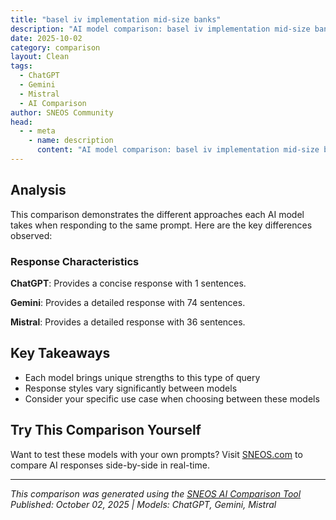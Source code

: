 ```yaml
---
title: "basel iv implementation mid-size banks"
description: "AI model comparison: basel iv implementation mid-size banks..."
date: 2025-10-02
category: comparison
layout: Clean
tags:
  - ChatGPT
  - Gemini
  - Mistral
  - AI Comparison
author: SNEOS Community
head:
  - - meta
    - name: description
      content: "AI model comparison: basel iv implementation mid-size banks..."
---
```


<ChatComparison
  title="basel iv implementation mid-size banks"
  prompt="basel iv implementation mid-size banks"
  :responses='{"ChatGPT": "Basel IV refers to the set of reforms established by the Basel Committee on Banking Supervision to improve the regulation, supervision, and risk management within the banking sector. While often considered an extension or recalibration of the earlier Basel III framework, Basel IV introduces significant changes that affect banks of all sizes, including mid-sized banks.\n\n### Key Aspects of Basel IV Impacting Mid-Size Banks:\n\n1. **Revisions to Risk-Weighted Assets (RWAs)**: Basel IV implements more stringent calculations for RWAs. Banks will need to update their methodologies for calculating credit, market, and operational risk, which could lead to increased capital requirements.\n\n2. **Output Floor**: One of the critical components of Basel IV is the introduction of an output floor that limits the amount of capital that banks can allocate with internal models. This floor is set at 72.5% of the capital requirements calculated using the standardized approach. This ensures that banks using internal models maintain adequate capital levels compared to those using standardized measures.\n\n3. **Capital Buffers**: While Basel III established capital conservation and countercyclical buffers, Basel IV continues these requirements, which may have significant implications for mid-size banks. These banks will need to ensure they maintain additional capital during economic downturns.\n\n4. **Standardized Approaches for Credit Risk**: Basel IV modifies the standardized approach for credit risk, moving towards more risk-sensitive measures. These changes may necessitate revisions in how mid-sized banks assess various credit risks and allocate capital accordingly.\n\n5. **Operational Risk Framework**: Basel IV replaces the previously existing standardized approaches with a new standardized measurement approach (SMA) for operational risk, which will affect how mid-size banks measure and manage operational risk.\n\n6. **Disclosure Requirements**: With the new regulations, there will be an increased emphasis on disclosure and transparency. Mid-size banks will need to improve their risk reporting frameworks to comply with the enhanced disclosure requirements.\n\n7. **Implementation Timeline**: The Basel IV reforms are expected to be phased in, with full compliance expected to occur over several years. However, mid-size banks need to start assessing their current capital positions and risk management practices to ensure they can meet these upcoming challenges.\n\n8. **Cost of Compliance**: The implementation of Basel IV may lead to higher compliance costs, especially for mid-size banks that may not have the same resources as larger institutions. They will need to invest in systems, processes, and training to comply with the new requirements.\n\n9. **Potential Competitive Disadvantages**: Mid-sized banks may feel competitive pressure as the cost of compliance increases. Larger banks might be better positioned to absorb these costs, potentially affecting the market dynamics.\n\n### Conclusion\n\nThe implementation of Basel IV requires mid-sized banks to reassess their capital adequacy frameworks, risk management practices, and overall operational readiness. Banks will need to invest in technology and processes to meet the new standards while also balancing their business strategies in a competitive environment. As they navigate these changes, mid-sized banks should stay informed about regulatory deadlines and continue engaging with stakeholders, including regulators, to ensure a smooth transition to the new framework.", "Gemini": "Basel IV implementation for mid-size banks is a significant undertaking that presents both challenges and opportunities. Here\u0027s a breakdown of the key considerations:\n\n**What is Basel IV? (A Brief Recap)**\n\nBasel IV isn\u0027t a new set of regulations but rather a package of revisions and refinements to the Basel III standards. It aims to address perceived inconsistencies and weaknesses in how banks calculate their risk-weighted assets (RWAs), making capital requirements more comparable across institutions. Key areas impacted include:\n\n* **Standardized Approach (SA) Revisions:** Overhaul of the standardized approaches for credit risk, operational risk, and market risk.\n* **Internal Model Use Restrictions:** Greater limitations on the use of internal models for calculating capital requirements. This includes output floors based on standardized approaches.\n* **Output Floor:** A floor on the RWAs calculated using internal models, typically set as a percentage (e.g., 72.5% under the finalized Basel IV) of the RWAs calculated using the standardized approaches. This is a significant driver of increased capital requirements for banks currently relying on internal models.\n* **Operational Risk:** A revised standardized approach replaces the more complex approaches.\n* **Credit Valuation Adjustment (CVA) Risk:** Revised framework for measuring and managing CVA risk.\n\n**Impact on Mid-Size Banks:**\n\nMid-size banks are particularly affected by Basel IV for several reasons:\n\n* **Resource Constraints:** Compared to larger institutions, they often have fewer resources (staff, technology, budget) to dedicate to implementation.\n* **Model Reliance:** Some mid-size banks have invested in internal models, and the output floor will likely increase their capital requirements significantly.\n* **Complexity:** The changes are complex and require a deep understanding of the regulations and their implications.\n* **Data Requirements:** Basel IV often requires more granular and higher-quality data for both standardized approaches and model validation.\n* **Competitive Landscape:** If their capital requirements increase disproportionately compared to larger banks, it could impact their competitiveness.\n\n**Key Implementation Challenges for Mid-Size Banks:**\n\n1. **Data Availability and Quality:**\n * **Challenge:** Gathering, cleaning, and validating the necessary data to support the standardized approaches and model calibration. Many mid-size banks struggle with data silos and legacy systems.\n * **Mitigation:**\n * Invest in data governance and data quality frameworks.\n * Prioritize data remediation efforts based on materiality to Basel IV requirements.\n * Consider using data management solutions designed for regulatory reporting.\n\n2. **Technology and Infrastructure:**\n * **Challenge:** Upgrading or replacing existing systems to accommodate the new calculations, reporting requirements, and model management processes.\n * **Mitigation:**\n * Conduct a thorough gap analysis of current technology infrastructure.\n * Consider a phased implementation approach.\n * Evaluate cloud-based solutions to reduce infrastructure costs.\n * Partner with technology vendors specializing in regulatory reporting.\n\n3. **Model Development and Validation (if applicable):**\n * **Challenge:** Adapting and validating internal models to comply with the more stringent requirements and demonstrating their robustness. Dealing with the limitations imposed by the output floor.\n * **Mitigation:**\n * Enhance model governance and documentation.\n * Conduct rigorous backtesting and stress testing.\n * Engage independent model validation experts.\n * Explore potential model recalibration to optimize RWA calculations within the regulatory constraints. Consider whether the cost of maintaining internal models outweighs the benefits under the new regime.\n\n4. **Resource Allocation and Expertise:**\n * **Challenge:** Securing the necessary expertise in risk management, regulatory reporting, data science, and technology.\n * **Mitigation:**\n * Prioritize training and development for existing staff.\n * Consider hiring consultants or interim staff with Basel IV expertise.\n * Foster collaboration between risk, finance, and IT departments.\n\n5. **Understanding and Interpreting the Regulations:**\n * **Challenge:** The complexity of the regulations makes it difficult to fully understand the implications and apply them correctly.\n * **Mitigation:**\n * Engage with regulators and industry groups to clarify ambiguities.\n * Attend industry conferences and workshops.\n * Establish a dedicated Basel IV implementation team with representatives from key departments.\n\n6. **Output Floor Impact Assessment:**\n * **Challenge:** Accurately projecting the impact of the output floor on capital requirements and understanding the implications for lending capacity and profitability.\n * **Mitigation:**\n * Develop detailed pro forma capital forecasts under different scenarios.\n * Analyze the sensitivity of capital requirements to changes in model parameters and data inputs.\n * Develop strategies to optimize RWA calculations and mitigate the impact of the output floor.\n\n**Opportunities for Mid-Size Banks:**\n\n* **Enhanced Risk Management:** Basel IV can force a more disciplined approach to risk management and improve the overall soundness of the bank.\n* **Improved Data Quality:** The focus on data quality can lead to better decision-making across the organization.\n* **Strategic Repositioning:** It may provide an opportunity to reassess the bank\u0027s strategic focus and potentially divest lines of business that are capital-intensive.\n* **Competitive Advantage:** Banks that implement Basel IV effectively and efficiently can gain a competitive advantage over those that lag behind.\n* **Standardized Approach Optimization:** Even if relying primarily on the standardized approach, banks should carefully evaluate the options within it to minimize RWA.\n\n**Implementation Strategies for Mid-Size Banks:**\n\n* **Early Planning and Gap Analysis:** Start early with a thorough assessment of the current state and the required changes.\n* **Prioritization:** Focus on the most impactful areas first.\n* **Phased Implementation:** Break the project into manageable phases.\n* **Collaboration:** Foster strong collaboration between different departments.\n* **Technology Solutions:** Leverage technology solutions to automate processes and improve efficiency.\n* **Documentation:** Maintain thorough documentation of all implementation decisions and processes.\n* **Regular Communication:** Maintain open communication with regulators and stakeholders.\n\n**Specific Areas to Focus On:**\n\n* **Credit Risk Standardized Approach:** Understand the new risk weights and collateral recognition rules.\n* **Operational Risk Standardized Approach:** Implement the new Business Indicator Component (BIC).\n* **CVA Risk:** Understand the new framework and its implications for hedging strategies.\n* **Model Risk Management:** Strengthen model governance and validation processes.\n\n**In summary:**\n\nBasel IV implementation is a complex and resource-intensive undertaking for mid-size banks. However, by planning carefully, prioritizing effectively, and leveraging technology, they can successfully navigate the challenges and position themselves for long-term success. Focusing on data quality, robust technology, and deep regulatory understanding are crucial for minimizing the impact on capital requirements and maintaining competitiveness. Furthermore, a strategic assessment of the benefits and costs of internal models versus standardized approaches is vital to making informed decisions about future risk management practices.\n", "Mistral": "Basel IV, also known as the finalization of Basel III, is a set of international banking regulations developed by the Basel Committee on Banking Supervision to strengthen the regulation, supervision, and risk management of the banking sector. While Basel IV applies to all banks, its implementation can have specific implications for mid-size banks. Here are some key points to consider:\n\n### 1. **Capital Requirements**\n - **Higher Capital Buffers**: Basel IV introduces stricter capital requirements, which may necessitate mid-size banks to hold more capital against their assets. This can impact their lending capacity and profitability.\n - **Risk-Weighted Assets (RWAs)**: The framework includes more granular risk-weighted asset calculations, which could lead to higher capital requirements for certain types of assets.\n\n### 2. **Leverage Ratio**\n - **Minimum Leverage Ratio**: Basel IV sets a minimum leverage ratio of 3%, which means banks must hold capital equivalent to at least 3% of their total assets. This can be particularly challenging for mid-size banks with a higher proportion of riskier assets.\n\n### 3. **Liquidity Requirements**\n - **Liquidity Coverage Ratio (LCR)**: Banks must maintain high-quality liquid assets to cover net cash outflows over a 30-day stress period. This can be demanding for mid-size banks that may not have the same access to liquid assets as larger institutions.\n - **Net Stable Funding Ratio (NSFR)**: This requires banks to maintain stable funding for their assets over a one-year period, which can affect the funding strategies of mid-size banks.\n\n### 4. **Operational Risk**\n - **Standardized Measurement Approach (SMA)**: Basel IV introduces the SMA for operational risk, which simplifies the calculation but may result in higher capital requirements for some banks. Mid-size banks may need to invest in better risk management systems to comply.\n\n### 5. **Credit Risk**\n - **Standardized Approach for Credit Risk (SA-CR)**: This approach requires more detailed risk-weighting of assets, which can be complex and resource-intensive for mid-size banks.\n - **Internal Ratings-Based (IRB) Approach**: For banks using the IRB approach, Basel IV introduces stricter requirements and more rigorous validation processes, which can be challenging for mid-size banks with limited resources.\n\n### 6. **Market Risk**\n - **Standardized Approach for Market Risk (SA-MR)**: This approach includes more detailed risk-weighting for trading book assets, which can affect mid-size banks engaged in trading activities.\n - **Internal Models Approach (IMA)**: For banks using internal models, Basel IV introduces stricter validation and calibration requirements, which can be resource-intensive.\n\n### 7. **Reporting and Disclosure**\n - **Enhanced Reporting**: Basel IV requires more detailed and frequent reporting, which can be burdensome for mid-size banks with limited compliance and reporting resources.\n - **Disclosure Requirements**: Increased transparency and disclosure requirements can also be challenging for mid-size banks.\n\n### 8. **Implementation Challenges**\n - **Resource Constraints**: Mid-size banks may face resource constraints in terms of capital, technology, and expertise needed to implement Basel IV requirements.\n - **Compliance Costs**: The costs associated with compliance, including systems upgrades and training, can be significant for mid-size banks.\n\n### 9. **Regulatory Support**\n - **Proportionality**: Some regulatory authorities may apply proportionality principles, allowing for a more tailored approach to implementation based on the size and complexity of the bank.\n - **Transition Periods**: Regulators may provide transition periods to allow mid-size banks to gradually comply with the new requirements.\n\n### 10. **Strategic Considerations**\n - **Business Model Adjustments**: Mid-size banks may need to adjust their business models to align with the new regulatory requirements, such as focusing on less capital-intensive activities.\n - **Mergers and Acquisitions**: Some mid-size banks may consider mergers or acquisitions to achieve economies of scale and better manage regulatory compliance costs.\n\nIn summary, while Basel IV aims to enhance the resilience of the banking sector, its implementation poses specific challenges for mid-size banks. These banks will need to carefully plan and invest in resources to meet the new requirements while maintaining their competitive edge."}' 
  published-date="13:20"
/>

## Analysis

This comparison demonstrates the different approaches each AI model takes when responding to the same prompt. Here are the key differences observed:

### Response Characteristics

**ChatGPT**: Provides a concise response with 1 sentences. 

**Gemini**: Provides a detailed response with 74 sentences. 

**Mistral**: Provides a detailed response with 36 sentences. 

## Key Takeaways

- Each model brings unique strengths to this type of query
- Response styles vary significantly between models
- Consider your specific use case when choosing between these models

## Try This Comparison Yourself

Want to test these models with your own prompts? Visit [SNEOS.com](https://sneos.com) to compare AI responses side-by-side in real-time.

---

*This comparison was generated using the [SNEOS AI Comparison Tool](https://sneos.com)*
*Published: October 02, 2025 | Models: ChatGPT, Gemini, Mistral*
